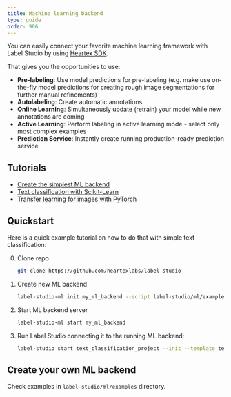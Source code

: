 ```yaml
---
title: Machine learning backend
type: guide
order: 906
---
```


You can easily connect your favorite machine learning framework with Label Studio by using [Heartex SDK](https://github.com/heartexlabs/pyheartex). 

That gives you the opportunities to use:
- **Pre-labeling**: Use model predictions for pre-labeling (e.g. make use on-the-fly model predictions for creating rough image segmentations for further manual refinements)
- **Autolabeling**: Create automatic annotations
- **Online Learning**: Simultaneously update (retrain) your model while new annotations are coming
- **Active Learning**: Perform labeling in active learning mode - select only most complex examples
- **Prediction Service**: Instantly create running production-ready prediction service


## Tutorials

- [Create the simplest ML backend](/tutorials/dummy_model.html)
- [Text classification with Scikit-Learn](/tutorials/sklearn-text-classifier.html)
- [Transfer learning for images with PyTorch](/tutorials/pytorch-image-transfer-learning.html)

## Quickstart

Here is a quick example tutorial on how to do that with simple text classification:

0. Clone repo
   ```bash
   git clone https://github.com/heartexlabs/label-studio  
   ```
   
1. Create new ML backend
   ```bash
   label-studio-ml init my_ml_backend --script label-studio/ml/examples/simple_text_classifier.py
   ```
   
2. Start ML backend server
   ```bash
   label-studio-ml start my_ml_backend
   ```
   
3. Run Label Studio connecting it to the running ML backend:
    ```bash
    label-studio start text_classification_project --init --template text_sentiment --ml-backend-url http://localhost:9090
    ```

## Create your own ML backend

Check examples in `label-studio/ml/examples` directory.